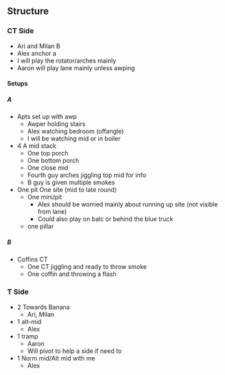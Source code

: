 ## Structure


### CT Side
- Ari and Milan B
- Alex anchor a
- I will play the rotator/arches mainly
- Aaron will play lane mainly unless awping


#### Setups
##### A
- Apts set up with awp
	- Awper holding stairs
	- Alex watching bedroom (offangle)
	- I will be watching mid or in boiler 
- 4 A mid stack
	- One top porch
	- One bottom porch
	- One close mid
	- Fourth guy arches jiggling top mid for info
	- B guy is given multiple smokes
- One pit One site (mid to late round)
	- One mini/pit
		- Alex should be worried mainly about running up site (not visible from lane)
		- Could also play on balc or behind the blue truck 
	- one pillar

##### B

- Coffins CT
	- One CT jiggling and ready to throw smoke
	- One coffin and throwing a flash
### T Side

- 2 Towards Banana 
	- Ari, Milan
- 1 alt-mid
	- Alex
- 1 tramp
	- Aaron
	- Will pivot to help a side if need to
- 1 Norm mid/Alt mid with me 
	- Alex

